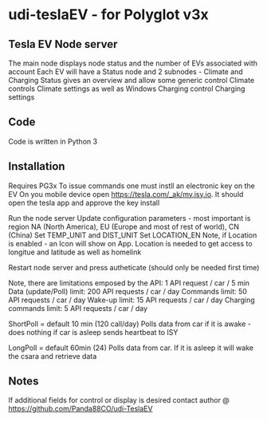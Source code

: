 # udi-teslaEV  -  for Polyglot v3x 
## Tesla EV Node server
The main node displays node status and the number of EVs associated with account
Each EV will have a Status node and 2 subnodes - Climate and Charging
Status gives an overview and allow some generic control
Climate controls Climate settings as well as Windows
Charging control Charging settings 

## Code
Code is written in Python 3 


## Installation
Requires PG3x
To issue commands one must instll an electronic key on the EV
On you mobile device open  https://tesla.com/_ak/my.isy.io. It should open the tesla app and approve the key install 
 
Run the node server 
Update configuration parameters - most important is region NA (North America), EU (Europe and most of rest of world), CN (China)
Set TEMP_UNIT and DIST_UNIT
Set LOCATION_EN
Note, if Location is enabled - an Icon will show on App.
Location is needed to get access to longitue and latitude as well as homelink 

Restart node server and press autheticate (should only be needed first time)

Note, there are limitations emposed by the API:
1 API request / car / 5 min
Data (update/Poll) limit:   200 API requests / car / day
Commands limit:	            50 API requests / car / day
Wake-up limit:        	    15 API requests / car / day
Charging commands limit:    5 API requests / car / day

ShortPoll = default 10 min (120 call/day)
    Polls data from car if it is awake - does nothing if car is asleep
    sends heartbeat to ISY

LongPoll = default 60min (24)
    Polls data from car. If it is asleep it will wake the csara and retrieve data

## Notes 
If additional fields for control or display is desired contact author @ https://github.com/Panda88CO/udi-TeslaEV

